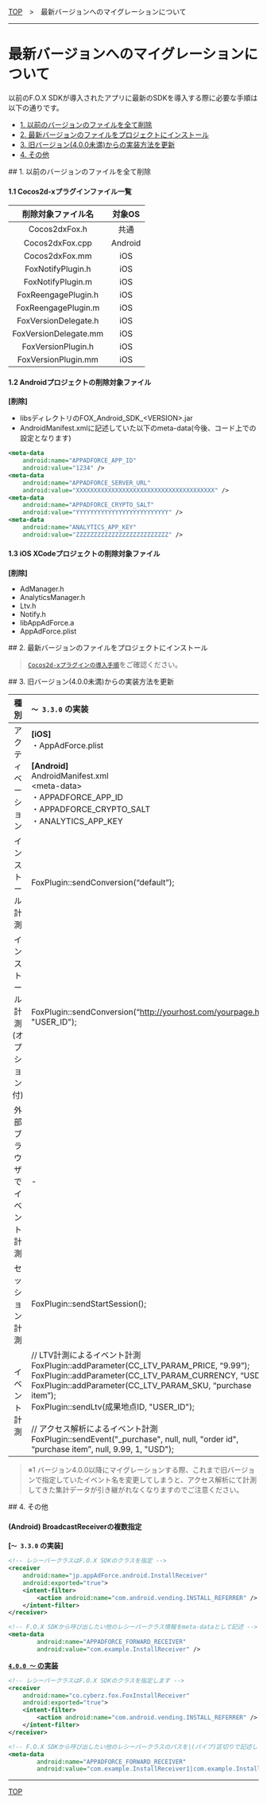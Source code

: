[TOP](../../README.md)　>　最新バージョンへのマイグレーションについて

---

# 最新バージョンへのマイグレーションについて

以前のF.O.X SDKが導入されたアプリに最新のSDKを導入する際に必要な手順は以下の通りです。

* [1. 以前のバージョンのファイルを全て削除](#remove_regacy)
* [2. 最新バージョンのファイルをプロジェクトにインストール](#install)
* [3. 旧バージョン(4.0.0未満)からの実装方法を更新](#update_implement)
* [4. その他](#other)

<div id="remove_regacy"></div>
## 1. 以前のバージョンのファイルを全て削除

#### 1.1 Cocos2d-xプラグインファイル一覧

|削除対象ファイル名|対象OS|
|:---:|:---:|
|Cocos2dxFox.h|共通|
|Cocos2dxFox.cpp|Android|
|Cocos2dxFox.mm|iOS|
|FoxNotifyPlugin.h|iOS|
|FoxNotifyPlugin.m|iOS|
|FoxReengagePlugin.h|iOS|
|FoxReengagePlugin.m|iOS|
|FoxVersionDelegate.h|iOS|
|FoxVersionDelegate.mm|iOS|
|FoxVersionPlugin.h|iOS|
|FoxVersionPlugin.mm|iOS|

#### 1.2 Androidプロジェクトの削除対象ファイル

**[削除]**

* libsディレクトリのFOX_Android_SDK_&lt;VERSION&gt;.jar
* AndroidManifest.xmlに記述していた以下のmeta-data(今後、コード上での設定となります)

```xml
<meta-data
    android:name="APPADFORCE_APP_ID"
    android:value="1234" />
<meta-data
    android:name="APPADFORCE_SERVER_URL"
    android:value="XXXXXXXXXXXXXXXXXXXXXXXXXXXXXXXXXXXXXXX" />
<meta-data
    android:name="APPADFORCE_CRYPTO_SALT"
    android:value="YYYYYYYYYYYYYYYYYYYYYYYYYY" />
<meta-data
    android:name="ANALYTICS_APP_KEY"
    android:value="ZZZZZZZZZZZZZZZZZZZZZZZZZZ" />
```

#### 1.3 iOS XCodeプロジェクトの削除対象ファイル

**[削除]**

* AdManager.h
* AnalyticsManager.h
* Ltv.h
* Notify.h
* libAppAdForce.a
* AppAdForce.plist

<div id="install"></div>
## 2. 最新バージョンのファイルをプロジェクトにインストール

> [`Cocos2d-xプラグインの導入手順`](../integration/README.md)をご確認ください。

<div id="update_implement"></div>
## 3. 旧バージョン(4.0.0未満)からの実装方法を更新

|種別|`〜 3.3.0` の実装|`4.0.0 〜` の実装|
|:---:|:---|:---|
|アクティベーション|**[iOS]**<br>・AppAdForce.plist<br><br>**[Android]**<br>AndroidManifest.xml<br>&lt;meta-data&gt;<br>・APPADFORCE_APP_ID<br>・APPADFORCE_CRYPTO_SALT<br>・ANALYTICS_APP_KEY|CYZCCFoxConfig config;<br>config.appId_android = 発行されたアプリID;<br>config.salt_android = "発行されたAPP_SALT";<br>	config.appKey_android = "発行されたAPP_KEY";<br>CYZCCFox::init(config);|
|インストール計測|FoxPlugin::sendConversion(“default”);|CYZCCFox::trackInstall();|
|インストール計測<br>(オプション付)|FoxPlugin::sendConversion(“http://yourhost.com/yourpage.html”, "USER_ID");|CYZCCFoxTrackOption option;<br>option.redirectUrl = "http://yoursite.com";<br>option.buid = "USER_ID";<br>CYZCCFox::trackInstall(option);|
|外部ブラウザでイベント計測|-|char* externalUrl = (char*)"http://yoursite.com/tagpage";<br>CYZCCFox::trackEventByBrowser(externalUrl);|
|セッション計測|FoxPlugin::sendStartSession();|CYZCCFox::trackSession();|
|イベント計測|// LTV計測によるイベント計測<br>FoxPlugin::addParameter(CC_LTV_PARAM_PRICE, “9.99”);<br>FoxPlugin::addParameter(CC_LTV_PARAM_CURRENCY, “USD”);<br>FoxPlugin::addParameter(CC_LTV_PARAM_SKU, “purchase item”);<br>FoxPlugin::sendLtv(成果地点ID, "USER_ID");<br><br>// アクセス解析によるイベント計測<br>FoxPlugin::sendEvent("_purchase", null, null, "order id", “purchase item”, null, 9.99, 1, "USD");|int ltvId = 成果地点ID;<br>const char* eventName = "_purchase";<br>CYZCCFoxEvent* e = new CYZCCFoxEvent(eventName, ltvId);<br>e->buid = "USER_ID";<br>e->sku = "purchase item";<br>e->price = 9.99;<br>e->currency = "USD";<br>e->orderId = "order id"<br>CYZCCFox::trackEvent(e);|

> ※1 バージョン4.0.0以降にマイグレーションする際、これまで旧バージョンで指定していたイベント名を変更してしまうと、アクセス解析にて計測してきた集計データが引き継がれなくなりますのでご注意ください。

<div id="other"></div>
## 4. その他

#### (Android) BroadcastReceiverの複数指定

**[`〜 3.3.0` の実装]**

```xml
<!-- レシーバークラスはF.O.X SDKのクラスを指定 -->
<receiver
    android:name="jp.appAdForce.android.InstallReceiver"
    android:exported="true">
    <intent-filter>
        <action android:name="com.android.vending.INSTALL_REFERRER" />
    </intent-filter>
</receiver>

<!-- F.O.X SDKから呼び出したい他のレシーバークラス情報をmeta-dataとして記述 -->
<meta-data
        android:name="APPADFORCE_FORWARD_RECEIVER"
        android:value="com.example.InstallReceiver" />
```

**[`4.0.0 〜` の実装](../integration/android/install_referrer/README.md)**

```xml
<!-- レシーバークラスはF.O.X SDKのクラスを指定します -->
<receiver
    android:name="co.cyberz.fox.FoxInstallReceiver"
    android:exported="true">
    <intent-filter>
        <action android:name="com.android.vending.INSTALL_REFERRER" />
    </intent-filter>
</receiver>

<!-- F.O.X SDKから呼び出したい他のレシーバークラスのパスを|(パイプ)区切りで記述します -->
<meta-data
        android:name="APPADFORCE_FORWARD_RECEIVER"
        android:value="com.example.InstallReceiver1|com.example.InstallReceiver2|com.example.InstallReceiver3" />
```

---
[TOP](../../README.md)

